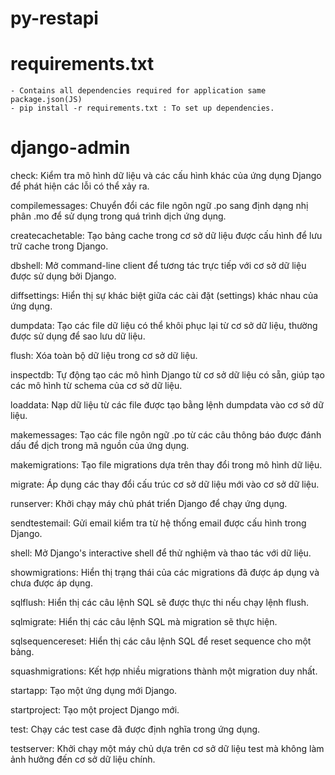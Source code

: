 # py-restapi

# requirements.txt
    - Contains all dependencies required for application same package.json(JS)
    - pip install -r requirements.txt : To set up dependencies.


# django-admin
check: Kiểm tra mô hình dữ liệu và các cấu hình khác của ứng dụng Django để phát hiện các lỗi có thể xảy ra.

compilemessages: Chuyển đổi các file ngôn ngữ .po sang định dạng nhị phân .mo để sử dụng trong quá trình dịch ứng dụng.

createcachetable: Tạo bảng cache trong cơ sở dữ liệu được cấu hình để lưu trữ cache trong Django.

dbshell: Mở command-line client để tương tác trực tiếp với cơ sở dữ liệu được sử dụng bởi Django.

diffsettings: Hiển thị sự khác biệt giữa các cài đặt (settings) khác nhau của ứng dụng.

dumpdata: Tạo các file dữ liệu có thể khôi phục lại từ cơ sở dữ liệu, thường được sử dụng để sao lưu dữ liệu.

flush: Xóa toàn bộ dữ liệu trong cơ sở dữ liệu.

inspectdb: Tự động tạo các mô hình Django từ cơ sở dữ liệu có sẵn, giúp tạo các mô hình từ schema của cơ sở dữ liệu.

loaddata: Nạp dữ liệu từ các file được tạo bằng lệnh dumpdata vào cơ sở dữ liệu.

makemessages: Tạo các file ngôn ngữ .po từ các câu thông báo được đánh dấu để dịch trong mã nguồn của ứng dụng.

makemigrations: Tạo file migrations dựa trên thay đổi trong mô hình dữ liệu.

migrate: Áp dụng các thay đổi cấu trúc cơ sở dữ liệu mới vào cơ sở dữ liệu.

runserver: Khởi chạy máy chủ phát triển Django để chạy ứng dụng.

sendtestemail: Gửi email kiểm tra từ hệ thống email được cấu hình trong Django.

shell: Mở Django's interactive shell để thử nghiệm và thao tác với dữ liệu.

showmigrations: Hiển thị trạng thái của các migrations đã được áp dụng và chưa được áp dụng.

sqlflush: Hiển thị các câu lệnh SQL sẽ được thực thi nếu chạy lệnh flush.

sqlmigrate: Hiển thị các câu lệnh SQL mà migration sẽ thực hiện.

sqlsequencereset: Hiển thị các câu lệnh SQL để reset sequence cho một bảng.

squashmigrations: Kết hợp nhiều migrations thành một migration duy nhất.

startapp: Tạo một ứng dụng mới Django.

startproject: Tạo một project Django mới.

test: Chạy các test case đã được định nghĩa trong ứng dụng.

testserver: Khởi chạy một máy chủ dựa trên cơ sở dữ liệu test mà không làm ảnh hưởng đến cơ sở dữ liệu chính.